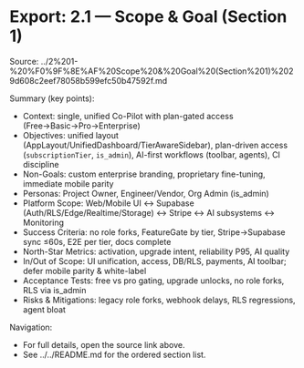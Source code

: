 # Export: 2.1 — Scope & Goal (Section 1)

Source: ../2%201-%20%F0%9F%8E%AF%20Scope%20&%20Goal%20(Section%201)%2029d608c2eef78058b599efc50b47592f.md

Summary (key points):
- Context: single, unified Co-Pilot with plan-gated access (Free→Basic→Pro→Enterprise)
- Objectives: unified layout (AppLayout/UnifiedDashboard/TierAwareSidebar), plan-driven access (`subscriptionTier`, `is_admin`), AI-first workflows (toolbar, agents), CI discipline
- Non-Goals: custom enterprise branding, proprietary fine-tuning, immediate mobile parity
- Personas: Project Owner, Engineer/Vendor, Org Admin (is_admin)
- Platform Scope: Web/Mobile UI ↔ Supabase (Auth/RLS/Edge/Realtime/Storage) ↔ Stripe ↔ AI subsystems ↔ Monitoring
- Success Criteria: no role forks, FeatureGate by tier, Stripe→Supabase sync ≤60s, E2E per tier, docs complete
- North-Star Metrics: activation, upgrade intent, reliability P95, AI quality
- In/Out of Scope: UI unification, access, DB/RLS, payments, AI toolbar; defer mobile parity & white-label
- Acceptance Tests: free vs pro gating, upgrade unlocks, no role forks, RLS via is_admin
- Risks & Mitigations: legacy role forks, webhook delays, RLS regressions, agent bloat

Navigation:
- For full details, open the source link above.
- See ../../README.md for the ordered section list.
